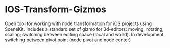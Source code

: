 # IOS-Transform-Gizmos

Open tool for working with node transformation for iOS projects using SceneKit. Includes a standard set of gizmo for 3d-editors: moving, rotating, scaling; switching between editing space (local and world). In development: switching between pivot point (node pivot and node center)
